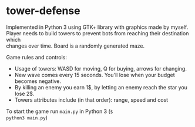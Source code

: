 # tower-defense
Implemented in Python 3 using GTK+ library with graphics made by myself. <br />
Player needs to build towers to prevent bots from reaching their destination which <br />
changes over time. Board is a randomly generated maze. <br />

Game rules and controls:
<ul>
  <li>Usage of towers: WASD for moving, Q for buying, arrows for changing.</li>
  <li>New wave comes every 15 seconds. You'll lose when your budget becomes negative.</li>
  <li>By killing an enemy you earn 1$, by letting an enemy reach the star you lose 2$.</li>
  <li>Towers attributes include (in that order): range, speed and cost</li>
</ul>

To start the game run <code>main.py</code> in Python 3 (<code>$ python3 main.py</code>)
